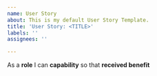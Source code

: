 ```yaml
---
name: User Story
about: This is my default User Story Template.
title: 'User Story: <TITLE>'
labels: ''
assignees: ''

---
```


As a **role** I can **capability** so that **received benefit**
